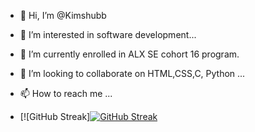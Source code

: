 - 👋 Hi, I’m @Kimshubb
- 👀 I’m interested in software development...
- 🌱 I’m currently enrolled in ALX SE cohort 16 program.
- 💞️ I’m looking to collaborate on HTML,CSS,C, Python  ...
- 📫 How to reach me ...


- [![GitHub Streak][![GitHub Streak](https://streak-stats.demolab.com?user=Kimshubb&theme=vue-dark)](https://git.io/streak-stats)

<!---
Kimshubb/Kimshubb is a ✨ special ✨ repository because its `README.md` (this file) appears on your GitHub profile.
You can click the Preview link to take a look at your changes.
--->

